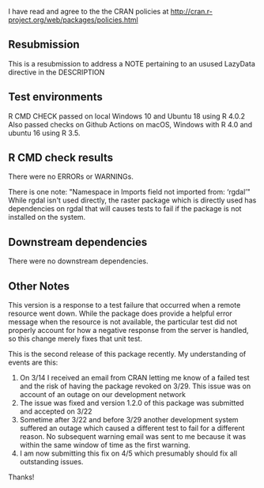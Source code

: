 I have read and agree to the the CRAN policies at
http://cran.r-project.org/web/packages/policies.html

## Resubmission

This is a resubmission to address a NOTE pertaining to an usused
LazyData directive in the DESCRIPTION


## Test environments

R CMD CHECK passed on local Windows 10 and Ubuntu 18 using R 4.0.2 
Also passed checks on Github Actions on macOS, Windows with R 4.0
and ubuntu 16 using R 3.5.

## R CMD check results

There were no ERRORs or WARNINGs.

There is one note: "Namespace in Imports field not imported from: ‘rgdal’"
While rgdal isn't used directly, the raster package which is directly used
has dependencies on rgdal that will causes tests to fail if the package is
not installed on the system.

## Downstream dependencies

There were no downstream dependencies.

## Other Notes

This version is a response to a test failure that occurred when a remote resource went down. While the package does provide a helpful error message when the resource is not available, the particular test did not properly account for how a negative response from the server is handled, so this change merely fixes that unit test.

This is the second release of this package recently. My understanding of events are this: 
1) On 3/14 I received an email from CRAN letting me know of a failed test and the risk of having the package revoked on 3/29. This issue was on account of an outage on our development network
2) The issue was fixed and version 1.2.0 of this package was submitted and accepted on 3/22
3) Sometime after 3/22 and before 3/29 another development system suffered an outage which caused a different test to fail for a different reason. No subsequent warning email was sent to me because it was within the same window of time as the first warning.
4) I am now submitting this fix on 4/5 which presumably should fix all outstanding issues.


Thanks! 
